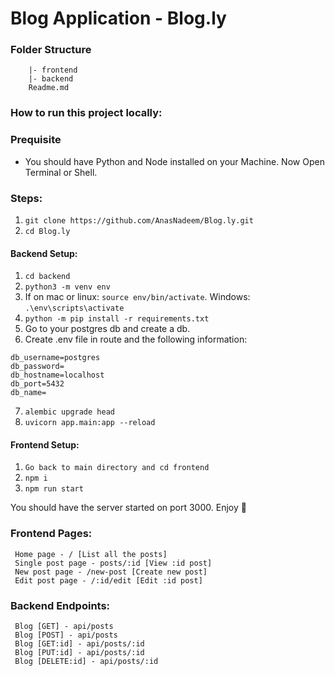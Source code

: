 # Blog Application - Blog.ly

### Folder Structure
```
    |- frontend
    |- backend
    Readme.md
```

### How to run this project locally:
### Prequisite
* You should have Python and Node installed on your Machine.
Now Open Terminal or Shell.

### Steps:
1. ```git clone https://github.com/AnasNadeem/Blog.ly.git```
2. ```cd Blog.ly```

#### Backend Setup:
1. ```cd backend```
2. ```python3 -m venv env```
3. If on mac or linux: ```source env/bin/activate```. Windows: ```.\env\scripts\activate```
4. ```python -m pip install -r requirements.txt ```
5. Go to your postgres db and create a db.
6. Create .env file in route and the following information:
```
db_username=postgres
db_password=
db_hostname=localhost
db_port=5432
db_name=
```
7. ```alembic upgrade head```
8. ```uvicorn app.main:app --reload ```

#### Frontend Setup:
1. ```Go back to main directory and cd frontend```
2. ```npm i```
3. ```npm run start```

You should have the server started on port 3000. Enjoy 🎉

### Frontend Pages:

``` 
 Home page - / [List all the posts]
 Single post page - posts/:id [View :id post]
 New post page - /new-post [Create new post]
 Edit post page - /:id/edit [Edit :id post]
```

### Backend Endpoints:

``` 
 Blog [GET] - api/posts
 Blog [POST] - api/posts
 Blog [GET:id] - api/posts/:id
 Blog [PUT:id] - api/posts/:id
 Blog [DELETE:id] - api/posts/:id
```
